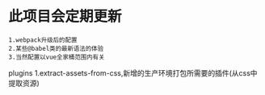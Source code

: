 # 此项目会定期更新 
    1.webpack升级后的配置
    2.某些@babel类的最新语法的体验
    3.当然配置以vue全家桶范围内有关

plugins 
    1.extract-assets-from-css,新增的生产环境打包所需要的插件(从css中提取资源)